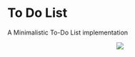 # To Do List
A Minimalistic To-Do List implementation

<p align="center">
  <img src="https://user-images.githubusercontent.com/68788406/181249962-533dddbb-6fc7-42c5-afcc-f8877fb8077e.png">
</p>
